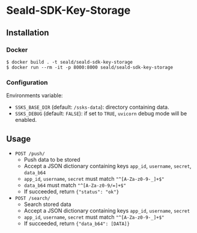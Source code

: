 # Seald-SDK-Key-Storage

## Installation

### Docker

```
$ docker build . -t seald/seald-sdk-key-storage
$ docker run --rm -it -p 8000:8000 seald/seald-sdk-key-storage
```

### Configuration

Environments variable:

- `SSKS_BASE_DIR` (default: `/ssks-data`): directory containing data.
- `SSKS_DEBUG` (default: `FALSE`): if set to `TRUE`, `uvicorn` debug mode
will be enabled.

## Usage

- `POST /push/`
  - Push data to be stored
  - Accept a JSON dictionary containing keys `app_id`, `username`, `secret`,
  `data_b64`
  - `app_id`, `username`, `secret` must match `"^[A-Za-z0-9-_]+$"`
  - `data_b64` must match `"^[A-Za-z0-9/=]+$"`
  - If succeeded, return `{"status": "ok"}`
- `POST /search/`
  - Search stored data
  - Accept a JSON dictionary containing keys `app_id`, `username`, `secret`
  - `app_id`, `username`, `secret` must match `"^[A-Za-z0-9-_]+$"`
  - If succeeded, return `{"data_b64": [DATA]}`
